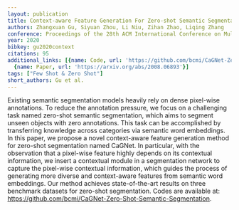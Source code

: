 ```yaml
---
layout: publication
title: Context-aware Feature Generation For Zero-shot Semantic Segmentation
authors: Zhangxuan Gu, Siyuan Zhou, Li Niu, Zihan Zhao, Liqing Zhang
conference: Proceedings of the 28th ACM International Conference on Multimedia
year: 2020
bibkey: gu2020context
citations: 95
additional_links: [{name: Code, url: 'https://github.com/bcmi/CaGNet-Zero-Shot-Semantic-Segmentation'},
  {name: Paper, url: 'https://arxiv.org/abs/2008.06893'}]
tags: ["Few Shot & Zero Shot"]
short_authors: Gu et al.
---
```

Existing semantic segmentation models heavily rely on dense pixel-wise
annotations. To reduce the annotation pressure, we focus on a challenging task
named zero-shot semantic segmentation, which aims to segment unseen objects
with zero annotations. This task can be accomplished by transferring knowledge
across categories via semantic word embeddings. In this paper, we propose a
novel context-aware feature generation method for zero-shot segmentation named
CaGNet. In particular, with the observation that a pixel-wise feature highly
depends on its contextual information, we insert a contextual module in a
segmentation network to capture the pixel-wise contextual information, which
guides the process of generating more diverse and context-aware features from
semantic word embeddings. Our method achieves state-of-the-art results on three
benchmark datasets for zero-shot segmentation. Codes are available at:
https://github.com/bcmi/CaGNet-Zero-Shot-Semantic-Segmentation.